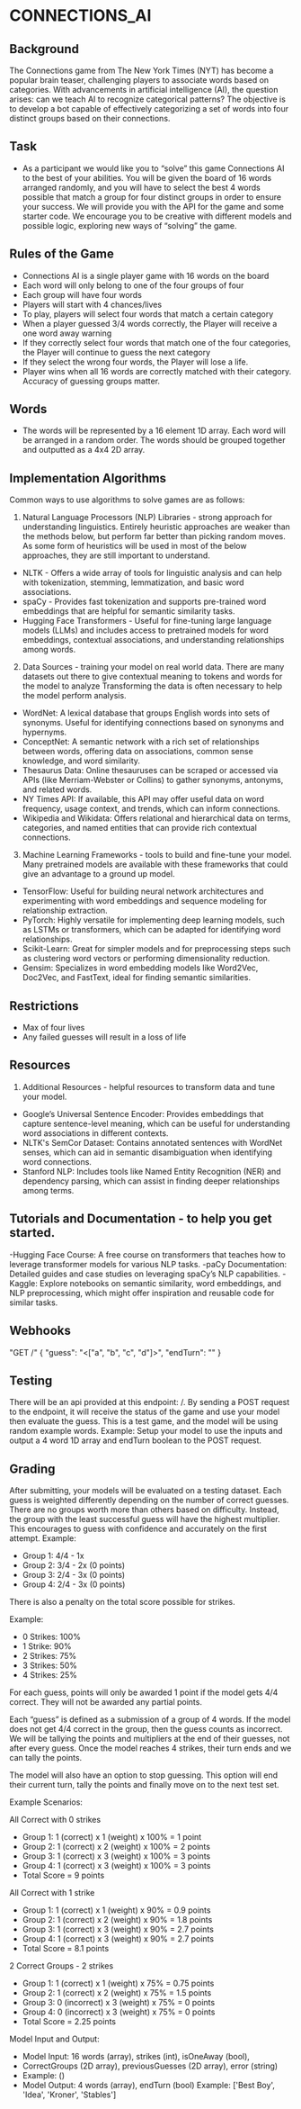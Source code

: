 # CONNECTIONS_AI

## Background
The Connections game from The New York Times (NYT) has become a popular brain teaser, challenging players to associate words based on categories. With advancements in artificial intelligence (AI), the question arises: can we teach AI to recognize categorical patterns? The objective is to develop a bot capable of effectively categorizing a set of words into four distinct groups based on their connections.

## Task
- As a participant we would like you to “solve” this game Connections AI to the best of your abilities. You will be given the board of 16 words arranged randomly, and you will have to select the best 4 words possible that match a group for four distinct groups in order to ensure your success. We will provide you with the API for the game and some starter code. We encourage you to be creative with different models and possible logic, exploring new ways of “solving” the game.

## Rules of the Game

- Connections AI is a single player game with 16 words on the board
- Each word will only belong to one of the four groups of four
- Each group will have four words
- Players will start with 4 chances/lives
- To play, players will select four words that match a certain category
- When a player guessed 3/4 words correctly, the Player will receive a one word away warning
- If they correctly select four words that match one of the four categories, the Player will continue to guess the next category
- If they select the wrong four words, the Player will lose a life.
- Player wins when all 16 words are correctly matched with their category. Accuracy of guessing groups matter.

## Words
- The words will be represented by a 16 element 1D array. Each word will be arranged in a random order. The words should be grouped together and outputted as a 4x4 2D array.

## Implementation Algorithms
Common ways to use algorithms to solve games are as follows:

1. Natural Language Processors (NLP) Libraries - strong approach for understanding linguistics. Entirely heuristic approaches are weaker than the methods below, but perform far better than picking random moves. As some form of heuristics will be used in most of the below approaches, they are still important to understand.
- NLTK - Offers a wide array of tools for linguistic analysis and can help with tokenization, stemming, lemmatization, and basic word associations.
- spaCy - Provides fast tokenization and supports pre-trained word embeddings that are helpful for semantic similarity tasks.
- Hugging Face Transformers - Useful for fine-tuning large language models (LLMs) and includes access to pretrained models for word embeddings, contextual associations, and understanding relationships among words.

2. Data Sources - training your model on real world data. There are many datasets out there to give contextual meaning to tokens and words for the model to analyze Transforming the data is often necessary to help the model perform analysis.
- WordNet: A lexical database that groups English words into sets of synonyms. Useful for identifying connections based on synonyms and hypernyms.
- ConceptNet: A semantic network with a rich set of relationships between words, offering data on associations, common sense knowledge, and word similarity.
- Thesaurus Data: Online thesauruses can be scraped or accessed via APIs (like Merriam-Webster or Collins) to gather synonyms, antonyms, and related words.
- NY Times API: If available, this API may offer useful data on word frequency, usage context, and trends, which can inform connections.
- Wikipedia and Wikidata: Offers relational and hierarchical data on terms, categories, and named entities that can provide rich contextual connections.

3. Machine Learning Frameworks - tools to build and fine-tune your model. Many pretrained models are available with these frameworks that could give an advantage to a ground up model.
- TensorFlow: Useful for building neural network architectures and experimenting with word embeddings and sequence modeling for relationship extraction.
- PyTorch: Highly versatile for implementing deep learning models, such as LSTMs or transformers, which can be adapted for identifying word relationships.
- Scikit-Learn: Great for simpler models and for preprocessing steps such as clustering word vectors or performing dimensionality reduction.
- Gensim: Specializes in word embedding models like Word2Vec, Doc2Vec, and FastText, ideal for finding semantic similarities.

## Restrictions
- Max of four lives
- Any failed guesses will result in a loss of life

## Resources
1. Additional Resources - helpful resources to transform data and tune your model.

- Google’s Universal Sentence Encoder: Provides embeddings that capture sentence-level meaning, which can be useful for understanding word associations in different contexts.
- NLTK's SemCor Dataset: Contains annotated sentences with WordNet senses, which can aid in semantic disambiguation when identifying word connections.
- Stanford NLP: Includes tools like Named Entity Recognition (NER) and dependency parsing, which can assist in finding deeper relationships among terms.

## Tutorials and Documentation - to help you get started.
-Hugging Face Course: A free course on transformers that teaches how to leverage transformer models for various NLP tasks.
-paCy Documentation: Detailed guides and case studies on leveraging spaCy’s NLP capabilities.
-Kaggle: Explore notebooks on semantic similarity, word embeddings, and NLP preprocessing, which might offer inspiration and reusable code for similar tasks.


## Webhooks

"GET /"
{
"guess": "<["a", "b", "c", "d"]>",
"endTurn": "<BOOLEAN>"
}

## Testing
There will be an api provided at this endpoint: /. By sending a POST request to the endpoint, it will receive the status of the game and use your model then evaluate the guess. This is a test game, and the model will be using random example words.
Example: Setup your model to use the inputs and output a 4 word 1D array and endTurn boolean to the POST request.

## Grading
After submitting, your models will be evaluated on a testing dataset. Each guess is weighted differently depending on the number of correct guesses. There are no groups worth more than others based on difficulty. Instead, the group with the least successful guess will have the highest multiplier. This encourages to guess with confidence and accurately on the first attempt.
Example:
- Group 1: 4/4 - 1x
- Group 2: 3/4 - 2x (0 points)
- Group 3: 2/4 - 3x (0 points)
- Group 4: 2/4 - 3x (0 points)

There is also a penalty on the total score possible for strikes.

Example:
- 0 Strikes: 100%
- 1 Strike: 90%
- 2 Strikes: 75%
- 3 Strikes: 50%
- 4 Strikes: 25%

For each guess, points will only be awarded 1 point if the model gets 4/4 correct. They will not be awarded any partial points.

Each “guess” is defined as a submission of a group of 4 words. If the model does not get 4/4 correct in the group, then the guess counts as incorrect. We will be tallying the points and multipliers at the end of their guesses, not after every guess. Once the model reaches 4 strikes, their turn ends and we can tally the points.

The model will also have an option to stop guessing. This option will end their current turn, tally the points and finally move on to the next test set.

Example Scenarios:

All Correct with 0 strikes

- Group 1: 1 (correct) x 1 (weight) x 100% = 1 point
- Group 2: 1 (correct) x 2 (weight) x 100% = 2 points
- Group 3: 1 (correct) x 3 (weight) x 100% = 3 points
- Group 4: 1 (correct) x 3 (weight) x 100% = 3 points
- Total Score = 9 points

All Correct with 1 strike

- Group 1: 1 (correct) x 1 (weight) x 90% = 0.9 points
- Group 2: 1 (correct) x 2 (weight) x 90% = 1.8 points
- Group 3: 1 (correct) x 3 (weight) x 90% = 2.7 points
- Group 4: 1 (correct) x 3 (weight) x 90% = 2.7 points
- Total Score = 8.1 points

2 Correct Groups - 2 strikes
- Group 1: 1 (correct) x 1 (weight) x 75% = 0.75 points
- Group 2: 1 (correct) x 2 (weight) x 75% = 1.5 points
- Group 3: 0 (incorrect) x 3 (weight) x 75% = 0 points
- Group 4: 0 (incorrect) x 3 (weight) x 75% = 0 points
- Total Score = 2.25 points

Model Input and Output:
- Model Input: 16 words (array), strikes (int), isOneAway (bool), 
- CorrectGroups (2D array), previousGuesses (2D array), error (string)
- Example: ()
- Model Output: 4 words (array), endTurn (bool)
Example: ['Best Boy', 'Idea', 'Kroner', 'Stables']
